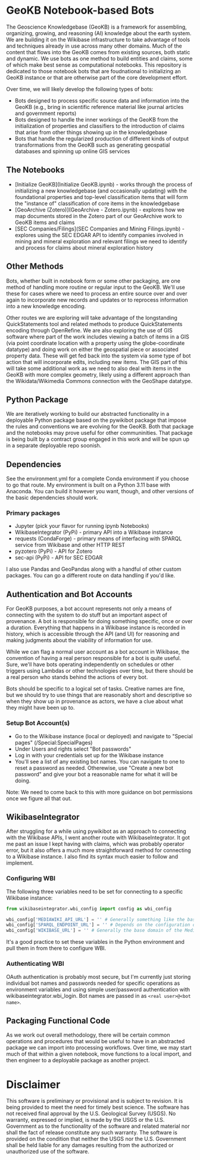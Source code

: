 # GeoKB Notebook-based Bots
The Geoscience Knowledgebase (GeoKB) is a framework for assembling, organizing, growing, and reasoning (AI) knowledge about the earth system. We are building it on the Wikibase infrastructure to take advantage of tools and techniques already in use across many other domains. Much of the content that flows into the GeoKB comes from existing sources, both static and dynamic. We use bots as one method to build entities and claims, some of which make best sense as computational notebooks. This repository is dedicated to those notebook bots that are foudnational to initializing an GeoKB instance or that are otherwise part of the core development effort.

Over time, we will likely develop the following types of bots:
* Bots designed to process specific source data and information into the GeoKB (e.g., bring in scientific reference material like journal articles and government reports)
* Bots designed to handle the inner workings of the GeoKB from the initialization of properties and classifiers to the introduction of claims that arise from other things showing up in the knowledgebase
* Bots that handle the regularized production of different kinds of output transformations from the GeoKB such as generating geospatial databases and spinning up online GIS services

## The Notebooks

* [Initialize GeoKB](Initialize GeoKB.ipynb) - works through the process of initializing a new knowledgebase (and occasionally updating) with the foundational properties and top-level classification items that will form the "instance of" classification of core items in the knowledgebase
* [GeoArchive (Zotero)](GeoArchive - Zotero.ipynb) - explores how we map documents stored in the Zotero part of our GeoArchive work to GeoKB items and claims
* [SEC Companies/Filings](SEC Companies and Mining Filings.ipynb) - explores using the SEC EDGAR API to identify companies involved in mining and mineral exploration and relevant filings we need to identify and process for claims about mineral exploration history

## Other Methods
Bots, whether built in notebook form or some other packaging, are one method of handling more routine or regular input to the GeoKB. We'll use these for cases where we need to process an entire source over and over again to incorporate new records and updates or to reprocess information into a new knowledge encoding.

Other routes we are exploring will take advantage of the longstanding QuickStatements tool and related methods to produce QuickStatements encoding through OpenRefine. We are also exploring the use of GIS software where part of the work includes viewing a batch of items in a GIS (via point coordinate location with a property using the globe-coordinate datatype) and doing work on either the geospatial piece or associated property data. These will get fed back into the system via some type of bot action that will incorporate edits, including new items. The GIS part of this will take some additional work as we need to also deal with items in the GeoKB with more complex geometry, likely using a different approach than the Wikidata/Wikimedia Commons connection with the GeoShape datatype.

## Python Package
We are iteratively working to build our abstracted functionality in a deployable Python package based on the pywikibot package that impose the rules and conventions we are evolving for the GeoKB. Both that package and the notebooks may prove useful for other communinities. That package is being built by a contract group engaged in this work and will be spun up in a separate deployable repo soonish.

## Dependencies
See the environment.yml for a complete Conda environment if you choose to go that route. My environment is built on a Python 3.11 base with Anaconda. You can build it however you want, though, and other versions of the basic dependencies should work. 

### Primary packages

* Jupyter (pick your flavor for running ipynb Notebooks)
* WikibaseIntegrator (PyPi) - primary API into a Wikibase instance
* requests (CondaForge) - primary means of interfacing with SPARQL service from Wikibase and other HTTP REST
* pyzotero (PyPi) - API for Zotero
* sec-api (PyPi) - API for SEC EDGAR

I also use Pandas and GeoPandas along with a handful of other custom packages. You can go a different route on data handling if you'd like.

## Authentication and Bot Accounts

For GeoKB purposes, a bot account represents not only a means of connecting with the system to do stuff but an important aspect of provenance. A bot is responsible for doing something specific, once or over a duration. Everything that happens in a Wikibase instance is recorded in history, which is accessible through the API (and UI) for reasoning and making judgments about the viability of information for use.

While we can flag a normal user account as a bot account in Wikibase, the convention of having a real person responsible for a bot is quite useful. Sure, we'll have bots operating independently on schedules or other triggers using Lambdas or other technologies over time, but there should be a real person who stands behind the actions of every bot.

Bots should be specific to a logical set of tasks. Creative names are fine, but we should try to use things that are reasonably short and descriptive so when they show up in provenance as actors, we have a clue about what they might have been up to.

### Setup Bot Account(s)
* Go to the Wikibase instance (local or deployed) and navigate to "Special pages" (/Special:SpecialPages)
* Under Users and rights select "Bot passwords"
* Log in with your credentials set up for the Wikibase instance
* You'll see a list of any existing bot names. You can navigate to one to reset a password as needed. Otherewise, use "Create a new bot password" and give your bot a reasonable name for what it will be doing.

Note: We need to come back to this with more guidance on bot permissions once we figure all that out.

## WikibaseIntegrator
After struggling for a while using pywikibot as an approach to connecting with the Wikibase APIs, I went another route with WikibaseIntegrator. It got me past an issue I kept having with claims, which was probably operator error, but it also offers a much more straightforward method for connecting to a Wikibase instance. I also find its syntax much easier to follow and implement.

### Configuring WBI

The following three variables need to be set for connecting to a specific Wikibase instance:

```python
from wikibaseintegrator.wbi_config import config as wbi_config

wbi_config['MEDIAWIKI_API_URL'] = '' # Generally something like the base domain with /w/api.php in the path
wbi_config['SPARQL_ENDPOINT_URL'] = '' # Depends on the configuration of the WQDS component in the stack
wbi_config['WIKIBASE_URL'] = '' # Generally the base domain of the MediaWiki instance
```

It's a good practice to set these variables in the Python environment and pull them in from there to configure WBI.

### Authenticating WBI

OAuth authentication is probably most secure, but I'm currently just storing individual bot names and passwords needed for specific operations as environment variables and using simple user/password authentication with wikibaseintegrator.wbi_login. Bot names are passed in as `<real user>@<bot name>`.

## Packaging Functional Code

As we work out overall methodology, there will be certain common operations and procedures that would be useful to have in an abstracted package we can import into processing workflows. Over time, we may start much of that within a given notebook, move functions to a local import, and then engineer to a deployable package as another project.

# Disclaimer

This software is preliminary or provisional and is subject to revision. It is being provided to meet the need for timely best science. The software has not received final approval by the U.S. Geological Survey (USGS). No warranty, expressed or implied, is made by the USGS or the U.S. Government as to the functionality of the software and related material nor shall the fact of release constitute any such warranty. The software is provided on the condition that neither the USGS nor the U.S. Government shall be held liable for any damages resulting from the authorized or unauthorized use of the software.

